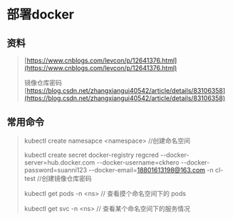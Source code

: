 # 部署docker

## 资料

> [https://www.cnblogs.com/levcon/p/12641376.html](https://www.cnblogs.com/levcon/p/12641376.html)
>
> 镜像仓库密码 [https://blog.csdn.net/zhangxiangui40542/article/details/83106358](https://blog.csdn.net/zhangxiangui40542/article/details/83106358)

## 常用命令

> kubectl create namesapce &lt;namespace&gt;  //创建命名空间
>
> kubectl create secret docker-registry regcred --docker-server=hub.docker.com --docker-username=ckhero --docker-password=suanni123 --docker-email=18801613198@163.com -n cl-test    //创建镜像仓库密码
>
> kubectl get pods -n &lt;ns&gt;  // 查看摸个命名空间下的 pods
>
> kubectl get svc -n &lt;ns&gt;  // 查看某个命名空间下的服务情况



